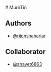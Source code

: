#   M u r i r T i n 
 
 
## Authors

- [@rijonshahariar](https://github.com/rijonshahariar)




## Collaborator
- [@anayet6863](https://github.com/anayet6863)


